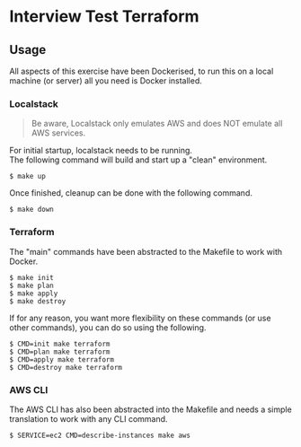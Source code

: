 # Interview Test Terraform

## Usage

All aspects of this exercise have been Dockerised, to run this on a local machine (or server) all you need is Docker installed.

### Localstack

> Be aware, Localstack only emulates AWS and does NOT emulate all AWS services.

For initial startup, localstack needs to be running.  
The following command will build and start up a "clean" environment.

```shell script
$ make up
```

Once finished, cleanup can be done with the following command.

```shell script
$ make down
```

### Terraform

The "main" commands have been abstracted to the Makefile to work with Docker.

```shell script
$ make init
$ make plan
$ make apply
$ make destroy
```

If for any reason, you want more flexibility on these commands (or use other commands), you can do so using the following.

```shell script
$ CMD=init make terraform
$ CMD=plan make terraform
$ CMD=apply make terraform
$ CMD=destroy make terraform
```

### AWS CLI

The AWS CLI has also been abstracted into the Makefile and needs a simple translation to work with any CLI command.

```shell script
$ SERVICE=ec2 CMD=describe-instances make aws
```
